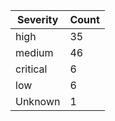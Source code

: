 | Severity | Count |
|----------|-------|
| high | 35 |
| medium | 46 |
| critical | 6 |
| low | 6 |
| Unknown | 1 |
